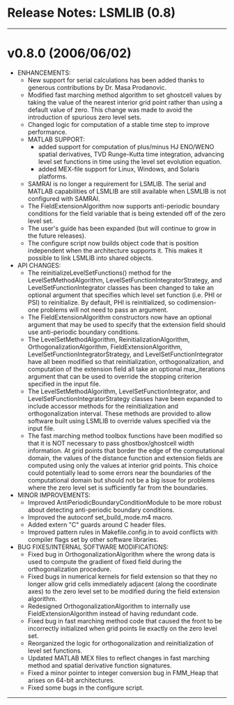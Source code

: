 Release Notes: LSMLIB (0.8)
===========================

-------------------------------------------------------------------------------
v0.8.0 (2006/06/02)
===================
* ENHANCEMENTS:
  - New support for serial calculations has been added thanks to generous
    contributions by Dr. Masa Prodanovic. 
  - Modified fast marching method algorithm to set ghostcell values by
    taking the value of the nearest interior grid point rather than
    using a default value of zero.  This change was made to avoid the
    introduction of spurious zero level sets.
  - Changed logic for computation of a stable time step to improve performance.
  - MATLAB SUPPORT:  
    * added support for computation of plus/minus HJ ENO/WENO spatial 
      derivatives, TVD Runge-Kutta time integration, advancing level set 
      functions in time using the level set evolution equation.
    * added MEX-file support for Linux, Windows, and Solaris platforms.
  - SAMRAI is no longer a requirement for LSMLIB.  The serial and MATLAB 
    capabilities of LSMLIB are still available when LSMLIB is not configured
    with SAMRAI.
  - The FieldExtensionAlgorithm now supports anti-periodic boundary 
    conditions for the field variable that is being extended off of the
    zero level set.
  - The user's guide has been expanded (but will continue to grow in 
    the future releases).
  - The configure script now builds object code that is position independent
    when the architecture supports it.  This makes it possible to link
    LSMLIB into shared objects.
* API CHANGES:
  - The reinitializeLevelSetFunctions() method for the LevelSetMethodAlgorithm,
    LevelSetFunctionIntegratorStrategy, and LevelSetFunctionIntegrator classes
    has been changed to take an optional argument that specifies which 
    level set function (i.e. PHI or PSI) to reinitialize.  By default, 
    PHI is reinitialized, so codimension-one problems will not need to 
    pass an argument.
  - The FieldExtensionAlgorithm constructors now have an optional argument
    that may be used to specify that the extension field should use 
    anti-periodic boundary conditions.
  - The LevelSetMethodAlgorithm, ReinitializationAlgorithm,
    OrthogonalizationAlgorithm, FieldExtensionAlgorithm, 
    LevelSetFunctionIntegratorStrategy, and LevelSetFunctionIntegrator
    have all been modified so that reinitialization, orthogonalization,
    and computation of the extension field all take an optional max_iterations
    argument that can be used to override the stopping criterion specified
    in the input file.
  - The LevelSetMethodAlgorithm, LevelSetFunctionIntegrator, and 
    LevelSetFunctionIntegratorStrategy classes have been expanded to 
    include accessor methods for the reinitialization and orthogonalization
    interval.  These methods are provided to allow software built using
    LSMLIB to override values specified via the input file.
  - The fast marching method toolbox functions have been modified so that
    it is NOT necessary to pass ghostbox/ghostcell width information.  At
    grid points that border the edge of the computational domain, the values 
    of the distance function and extension fields are computed using only 
    the values at interior grid points.  This choice could potentially lead
    to some errors near the boundaries of the computational domain but should 
    not be a big issue for problems where the zero level set is sufficiently
    far from the boundaries. 
* MINOR IMPROVEMENTS:
  - Improved AntiPeriodicBoundaryConditionModule to be more robust about 
    detecting anti-periodic boundary conditions.
  - Improved the autoconf set_build_mode.m4 macro.
  - Added extern "C" guards around C header files.
  - Improved pattern rules in Makefile.config.in to avoid conflicts with
    compiler flags set by other software libraries.
* BUG FIXES/INTERNAL SOFTWARE MODIFICATIONS:
  - Fixed bug in OrthogonalizationAlgorithm where the wrong data is used
    to compute the gradient of fixed field during the orthogonalization
    procedure.
  - Fixed bugs in numerical kernels for field extension so that they no 
    longer allow grid cells immediately adjacent (along the coordinate
    axes) to the zero level set to be modified during the field extension 
    algorithm.
  - Redesigned OrthogonalizationAlgorithm to internally use 
    FieldExtensionAlgorithm instead of having redundant code.
  - Fixed bug in fast marching method code that caused the front to be 
    incorrectly initialized when grid points lie exactly on the zero level
    set.
  - Reorganized the logic for orthogonalization and reinitialization of
    level set functions.
  - Updated MATLAB MEX files to reflect changes in fast marching method
    and spatial derivative function signatures.
  - Fixed a minor pointer to integer conversion bug in FMM_Heap that
    arises on 64-bit architectures.
  - Fixed some bugs in the configure script.

-------------------------------------------------------------------------------
